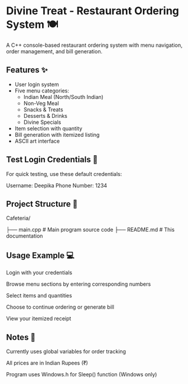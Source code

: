 # Divine Treat - Restaurant Ordering System 🍽️

A C++ console-based restaurant ordering system with menu navigation, order management, and bill generation.

## Features ✨

- User login system
- Five menu categories:
  - Indian Meal (North/South Indian)
  - Non-Veg Meal
  - Snacks & Treats
  - Desserts & Drinks
  - Divine Specials
- Item selection with quantity
- Bill generation with itemized listing
- ASCII art interface

## Test Login Credentials 🔑

For quick testing, use these default credentials:

Username: Deepika
Phone Number: 1234

## Project Structure 📂

Cafeteria/

├── main.cpp            # Main program source code
├── README.md           # This documentation

## Usage Example 💻

Login with your credentials

Browse menu sections by entering corresponding numbers

Select items and quantities

Choose to continue ordering or generate bill

View your itemized receipt

## Notes 📝

Currently uses global variables for order tracking

All prices are in Indian Rupees (₹)

Program uses Windows.h for Sleep() function (Windows only)
